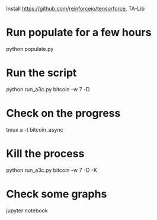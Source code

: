 Install https://github.com/reinforceio/tensorforce, TA-Lib

# Run populate for a few hours
python populate.py

# Run the script
python run_a3c.py bitcoin -w 7 -D

# Check on the progress
tmux a -t bitcoin_async

# Kill the process
python run_a3c.py bitcoin -w 7 -D -K


# Check some graphs
jupyter notebook
